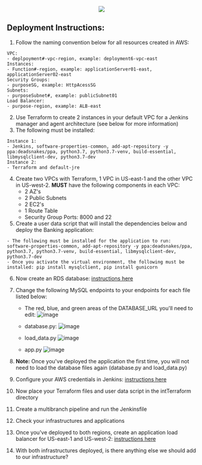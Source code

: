 <p align="center">
<img src="https://github.com/kura-labs-org/kuralabs_deployment_1/blob/main/Kuralogo.png">
</p>

## Deployment Instructions:
1. Follow the naming convention below for all resources created in AWS:
```
VPC:
- deplpoyment#-vpc-region, example: deployment6-vpc-east
Instances:
- Function#-region, example: applicationServer01-east, applicationServer02-east
Security Groups:
- purposeSG, example: HttpAcessSG
Subnets:
- purposeSubnet#, example: publicSubnet01
Load Balancer:
- purpose-region, example: ALB-east
```
2.  Use Terraform to create 2 instances in your default VPC for a Jenkins manager and agent architecture (see below for more information)
3. The following must be installed:
```
Instance 1:
- Jenkins, software-properties-common, add-apt-repository -y ppa:deadsnakes/ppa, python3.7, python3.7-venv, build-essential, libmysqlclient-dev, python3.7-dev
Instance 2:
- Terraform and default-jre
```
4. Create two VPCs with Terraform, 1 VPC in US-east-1 and the other VPC in US-west-2. **MUST** have the following components in each VPC:
    - 2 AZ's
    - 2 Public Subnets
    - 2 EC2's
    - 1 Route Table
    - Security Group Ports: 8000 and 22     
5. Create a user data script that will install the dependencies below and deploy the Banking application:
```
- The following must be installed for the application to run: software-properties-common, add-apt-repository -y ppa:deadsnakes/ppa, python3.7, python3.7-venv, build-essential, libmysqlclient-dev, python3.7-dev
- Once you activate the virtual environment, the following must be installed: pip install mysqlclient, pip install gunicorn
```
6. Now create an RDS database: [instructions here](https://scribehow.com/shared/How_to_Create_an_AWS_RDS_Database__zqPZ-jdRTHqiOGdhjMI8Zw)
7. Change the following MySQL endpoints to your endpoints for each file listed below:
   - The red, blue, and green areas of the DATABASE_URL you'll need to edit:
       ![image](https://github.com/kura-labs-org/c4_deployment-6/blob/main/format.png)
   - database.py:
     ![image](https://github.com/kura-labs-org/c4_deployment-6/blob/main/database.png)
     
   - load_data.py
     ![image](https://github.com/kura-labs-org/c4_deployment-6/blob/main/load.png)
     
   - app.py
     ![image](https://github.com/kura-labs-org/c4_deployment-6/blob/main/app.png)
     
8. **Note:** Once you've deployed the application the first time, you will not need to load the database files again (database.py and load_data.py)
9. Configure your AWS credentials in Jenkins: [instructions here](https://scribehow.com/shared/How_to_Securely_Configure_AWS_Access_Keys_in_Jenkins__MNeQvA0RSOWj4Ig3pdzIPw)
10. Now place your Terraform files and user data script in the intTerraform directory
11. Create a multibranch pipeline and run the Jenkinsfile 
12. Check your infrastructures and applications
15. Once you've deployed to both regions, create an application load balancer for US-east-1 and US-west-2: [instructions here](https://scribehow.com/shared/Creating_Load_Balancer_with_Target_Groups_for_EC2_Instances__WjPUNqE4SLCpkcYRouPjjA)
16. With both infrastructures deployed, is there anything else we should add to our infrastructure?  

